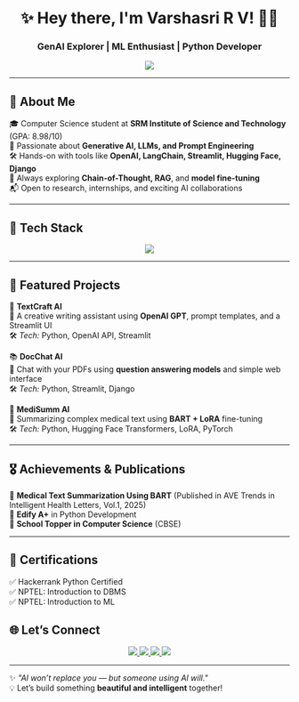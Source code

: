 <h1 align="center">✨ Hey there, I'm Varshasri R V! 👩‍💻</h1>  
<h3 align="center"> GenAI Explorer | ML Enthusiast | Python Developer</h3>  

<p align="center">
  <img src="https://readme-typing-svg.demolab.com?font=Fira+Code&size=22&duration=2500&pause=500&color=F75C7E&center=true&vCenter=true&width=600&lines=Building+AI-powered+apps+with+creativity;Exploring+GenAI+and+LLMs+daily;Let%E2%80%99s+build+the+future+together!">
</p>

---

## 💫 About Me  
🎓 Computer Science student at **SRM Institute of Science and Technology** (GPA: 8.98/10)  
🤖 Passionate about **Generative AI, LLMs, and Prompt Engineering**  
🛠️ Hands-on with tools like **OpenAI, LangChain, Streamlit, Hugging Face, Django**  
🧠 Always exploring **Chain-of-Thought, RAG**, and **model fine-tuning**  
📬 Open to research, internships, and exciting AI collaborations  

---

## 🧰 Tech Stack  
<p align="center">
  <img src="https://skillicons.dev/icons?i=python,django,git,github,mysql,postgres,mongodb,vscode,streamlit,tensorflow,pytorch" />
</p>

---

## 🚀 Featured Projects  

🌟 **TextCraft AI**  
📝 A creative writing assistant using **OpenAI GPT**, prompt templates, and a Streamlit UI  
🛠 *Tech:* Python, OpenAI API, Streamlit  

📚 **DocChat AI**  
💬 Chat with your PDFs using **question answering models** and simple web interface  
🛠 *Tech:* Python, Streamlit, Django  

💊 **MediSumm AI**  
🧠 Summarizing complex medical text using **BART + LoRA** fine-tuning  
🛠 *Tech:* Python, Hugging Face Transformers, LoRA, PyTorch  

---

## 🎖️ Achievements & Publications  
🧾 **Medical Text Summarization Using BART** (Published in AVE Trends in Intelligent Health Letters, Vol.1, 2025)  
🏅 **Edify A+** in Python Development  
🥇 **School Topper in Computer Science** (CBSE)  

---

## 📜 Certifications  
✅ Hackerrank Python Certified  
✅ NPTEL: Introduction to DBMS  
✅ NPTEL: Introduction to ML  


## 🌐 Let’s Connect  

<p align="center">
  <a href="https://www.linkedin.com/in/varshasri-r-v/" target="_blank">
    <img src="https://img.shields.io/badge/LinkedIn-0077B5?style=for-the-badge&logo=linkedin&logoColor=white" />
  </a>
  <a href="mailto:rvvarshasri408@gmail.com">
    <img src="https://img.shields.io/badge/Gmail-EA4335?style=for-the-badge&logo=gmail&logoColor=white" />
  </a>
  <a href="https://github.com/varshasri-02" target="_blank">
    <img src="https://img.shields.io/badge/GitHub-181717?style=for-the-badge&logo=github&logoColor=white" />
  </a>
  <a href="https://leetcode.com/u/varshaa-02/" target="_blank">
    <img src="https://img.shields.io/badge/LeetCode-FFA116?style=for-the-badge&logo=leetcode&logoColor=black" />
  </a>
</p>

---

✨ *"AI won’t replace you — but someone using AI will."*  
💡 Let’s build something **beautiful and intelligent** together!
